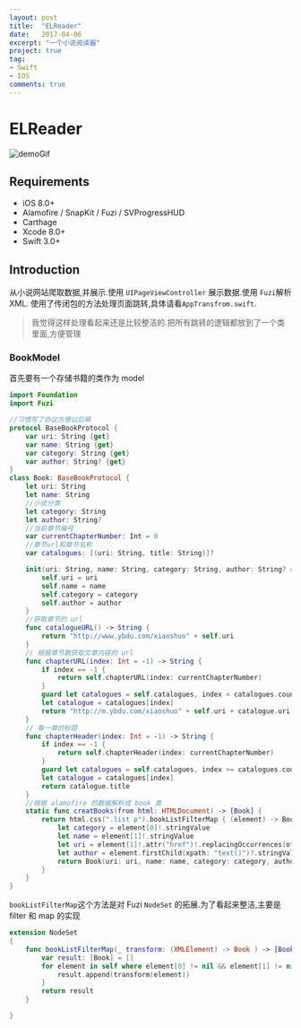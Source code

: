 ```yaml
---
layout: post
title:  "ELReader"
date:   2017-04-06
excerpt: "一个小说阅读器"
project: true
tag:
- Swift
- IOS
comments: true
---
```

# ELReader
![demoGif]({{site.url}}/assets/img/projects/ELReader.gif)
## Requirements
- iOS 8.0+
- Alamofire / SnapKit / Fuzi / SVProgressHUD
- Carthage
- Xcode 8.0+
- Swift 3.0+

## Introduction
从小说网站爬取数据,并展示.使用 `UIPageViewController` 展示数据.使用 `Fuzi`解析 XML.
使用了传闭包的方法处理页面跳转,具体请看`AppTransfrom.swift`.
>我觉得这样处理看起来还是比较整洁的.把所有跳转的逻辑都放到了一个类里面,方便管理

### BookModel
首先要有一个存储书籍的类作为 model
``` swift
import Foundation
import Fuzi

//习惯写了协议方便以后嘛
protocol BaseBookProtocol {
    var uri: String {get}
    var name: String {get}
    var category: String {get}
    var author: String? {get}
}
class Book: BaseBookProtocol {
    let uri: String
    let name: String
    //小说分类
    let category: String
    let author: String?
    //当前章节编号
    var currentChapterNumber: Int = 0
    //章节url和章节名称
    var catalogues: [(uri: String, title: String)]?

    init(uri: String, name: String, category: String, author: String? = nil) {
        self.uri = uri
        self.name = name
        self.category = category
        self.author = author
    }
    //获取章节的 url
    func catalogueURL() -> String {
        return "http://www.ybdu.com/xiaoshuo" + self.uri
    }
    // 根据章节数获取文章内容的 url
    func chapterURL(index: Int = -1) -> String {
        if index == -1 {
            return self.chapterURL(index: currentChapterNumber)
        }
        guard let catalogues = self.catalogues, index < catalogues.count else { return "" }
        let catalogue = catalogues[index]
        return "http://m.ybdu.com/xiaoshuo" + self.uri + catalogue.uri
    }
    // 每一章的标题
    func chapterHeader(index: Int = -1) -> String {
        if index == -1 {
            return self.chapterHeader(index: currentChapterNumber)
        }
        guard let catalogues = self.catalogues, index >= catalogues.count else { return "" }
        let catalogue = catalogues[index]
        return catalogue.title
    }
    //根据 alamofire 的数据解析成 book 类
    static func creatBooks(from html: HTMLDocument) -> [Book] {
        return html.css(".list p").bookListFilterMap { (element) -> Book in
            let category = element[0]!.stringValue
            let name = element[1]!.stringValue
            let uri = element[1]!.attr("href")!.replacingOccurrences(of: "/xiazai", with: "")
            let author = element.firstChild(xpath: "text()")?.stringValue.replacingOccurrences(of: "/", with: "")
            return Book(uri: uri, name: name, category: category, author: author)
        }
    }
}
```
`bookListFilterMap`这个方法是对 Fuzi `NodeSet` 的拓展.为了看起来整洁,主要是 filter 和 map 的实现
```swift
extension NodeSet
{
    func bookListFilterMap(_ transform: (XMLElement) -> Book ) -> [Book] {
        var result: [Book] = []
        for element in self where element[0] != nil && element[1] != nil {
            result.append(transform(element))
        }
        return result
    }

}
```

